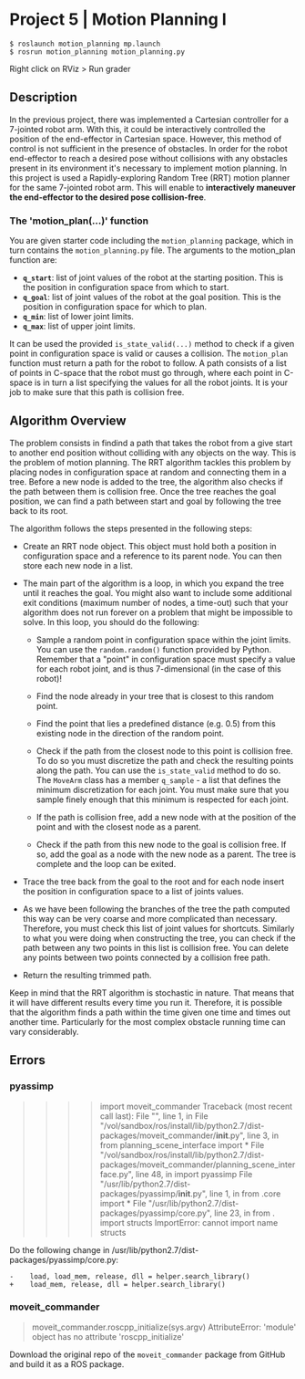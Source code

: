 # Project 5 | Motion Planning I

```
$ roslaunch motion_planning mp.launch
$ rosrun motion_planning motion_planning.py
```
Right click on RViz > Run grader

## Description

In the previous project, there was implemented a Cartesian controller for a 7-jointed robot arm. With this, it could be interactively controlled the position of the end-effector in Cartesian space. However, this method of control is not sufficient in the presence of obstacles. In order for the robot end-effector to reach a desired pose without collisions with any obstacles present in its environment it's necessary to implement motion planning. In this project is used a Rapidly-exploring Random Tree (RRT) motion planner for the same 7-jointed robot arm. This will enable to **interactively maneuver the end-effector to the desired pose collision-free**.

### The 'motion_plan(...)' function

You are given starter code including the `motion_planning` package, which in turn contains the `motion_planning.py` file. The arguments to the motion_plan function are:

- **`q_start`**: list of joint values of the robot at the starting position. This is the position in configuration space from which to start.
- **`q_goal`**: list of joint values of the robot at the goal position. This is the position in configuration space for which to plan.
- **`q_min`**: list of lower joint limits.
- **`q_max`**: list of upper joint limits.

It can be used the provided `is_state_valid(...)` method to check if a given point in configuration space is valid or causes a collision. The `motion_plan` function must return a path for the robot to follow. A path consists of a list of points in C-space that the robot must go through, where each point in C-space is in turn a list specifying the values for all the robot joints. It is your job to make sure that this path is collision free.

## Algorithm Overview

The problem consists in findind a path that takes the robot from a give start to another end position without colliding with any objects on the way. This is the problem of motion planning. The RRT algorithm tackles this problem by placing nodes in configuration space at random and connecting them in a tree. Before a new node is added to the tree, the algorithm also checks if the path between them is collision free. Once the tree reaches the goal position, we can find a path between start and goal by following the tree back to its root.

The algorithm follows the steps presented in the following steps:

- Create an RRT node object. This object must hold both a position in configuration space and a reference to its parent node. You can then store each new node in a list.

- The main part of the algorithm is a loop, in which you expand the tree until it reaches the goal. You might also want to include some additional exit conditions (maximum number of nodes, a time-out) such that your algorithm does not run forever on a problem that might be impossible to solve. In this loop, you should do the following:

	+ Sample a random point in configuration space within the joint limits. You can use the `random.random()` function provided by Python. Remember that a "point" in configuration space must specify a value for each robot joint, and is thus 7-dimensional (in the case of this robot)!

	+ Find the node already in your tree that is closest to this random point.

	+ Find the point that lies a predefined distance (e.g. 0.5) from this existing node in the direction of the random point.

	+ Check if the path from the closest node to this point is collision free. To do so you must discretize the path and check the resulting points along the path. You can use the `is_state_valid` method to do so. The `MoveArm` class has a member `q_sample` - a list that defines the minimum discretization for each joint. You must make sure that you sample finely enough that this minimum is respected for each joint.

	+ If the path is collision free, add a new node with at the position of the point and with the closest node as a parent.

	+ Check if the path from this new node to the goal is collision free. If so, add the goal as a node with the new node as a parent. The tree is complete and the loop can be exited.

- Trace the tree back from the goal to the root and for each node insert the position in configuration space to a list of joints values.

- As we have been following the branches of the tree the path computed this way can be very coarse and more complicated than necessary. Therefore, you must check this list of joint values for shortcuts. Similarly to what you were doing when constructing the tree, you can check if the path between any two points in this list is collision free. You can delete any points between two points connected by a collision free path.

- Return the resulting trimmed path.



Keep in mind that the RRT algorithm is stochastic in nature. That means that it will have different results every time you run it. Therefore, it is possible that the algorithm finds a path within the time given one time and times out another time. Particularly for the most complex obstacle running time can vary considerably.


## Errors

### pyassimp

> >>> import moveit_commander
> Traceback (most recent call last):
> File "<stdin>", line 1, in <module>
> File "/vol/sandbox/ros/install/lib/python2.7/dist-packages/moveit_commander/__init__.py", line 3, in <module>
>    from planning_scene_interface import *
> File "/vol/sandbox/ros/install/lib/python2.7/dist-packages/moveit_commander/planning_scene_interface.py", line 48, in <module>
>    import pyassimp
> File "/usr/lib/python2.7/dist-packages/pyassimp/__init__.py", line 1, in <module>
>    from .core import *
> File "/usr/lib/python2.7/dist-packages/pyassimp/core.py", line 23, in <module>
>    from . import structs
> ImportError: cannot import name structs


Do the following change in /usr/lib/python2.7/dist-packages/pyassimp/core.py:
```
-    load, load_mem, release, dll = helper.search_library()
+    load_mem, release, dll = helper.search_library()
```

### moveit_commander

> moveit_commander.roscpp_initialize(sys.argv)
> AttributeError: 'module' object has no attribute 'roscpp_initialize'

Download the original repo of the `moveit_commander` package from GitHub and build it as a ROS package.
